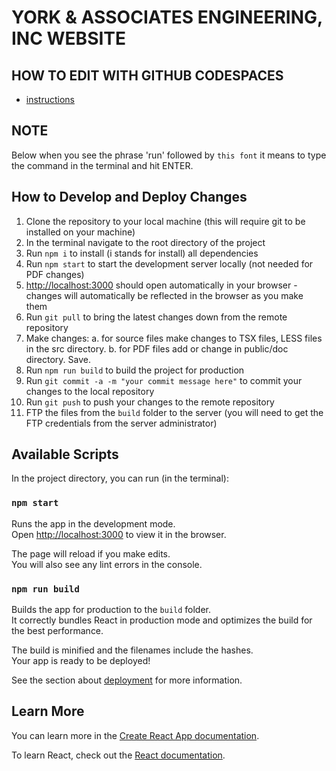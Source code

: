 # YORK & ASSOCIATES ENGINEERING, INC WEBSITE

## HOW TO EDIT WITH GITHUB CODESPACES
- [instructions](https://docs.google.com/document/d/1qNqhibkILbn6Kn2NrW5GTkcCXjdqB9_dupoB5SkTU5o/edit?usp=sharing)

## NOTE
Below when you see the phrase 'run' followed by `this font` it means to type the command in the terminal and hit ENTER.

## How to Develop and Deploy Changes
1. Clone the repository to your local machine (this will require git to be installed on your machine)
2. In the terminal navigate to the root directory of the project
3. Run `npm i` to install (i stands for install) all dependencies
4. Run `npm start` to start the development server locally (not needed for PDF changes)
5. [http://localhost:3000](http://localhost:3000) should open automatically in your browser - changes will automatically be reflected in the browser as you make them
6. Run `git pull` to bring the latest changes down from the remote repository
7. Make changes:
    a. for source files make changes to TSX files, LESS files in the src directory. 
    b. for PDF files add or change in public/doc directory. Save.
8. Run `npm run build` to build the project for production
9. Run `git commit -a -m "your commit message here"` to commit your changes to the local repository
10. Run `git push` to push your changes to the remote repository
11. FTP the files from the `build` folder to the server (you will need to get the FTP credentials from the server administrator)

## Available Scripts

In the project directory, you can run (in the terminal):

### `npm start`

Runs the app in the development mode.\
Open [http://localhost:3000](http://localhost:3000) to view it in the browser.

The page will reload if you make edits.\
You will also see any lint errors in the console.

### `npm run build`

Builds the app for production to the `build` folder.\
It correctly bundles React in production mode and optimizes the build for the best performance.

The build is minified and the filenames include the hashes.\
Your app is ready to be deployed!

See the section about [deployment](https://facebook.github.io/create-react-app/docs/deployment) for more information.

## Learn More

You can learn more in the [Create React App documentation](https://facebook.github.io/create-react-app/docs/getting-started).

To learn React, check out the [React documentation](https://reactjs.org/).
